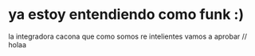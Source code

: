 # ya estoy entendiendo como funk :)
la integradora cacona que como somos re intelientes vamos a aprobar
// holaa
